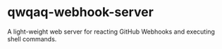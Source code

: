 # qwqaq-webhook-server
A light-weight web server for reacting GitHub Webhooks and executing shell commands.
